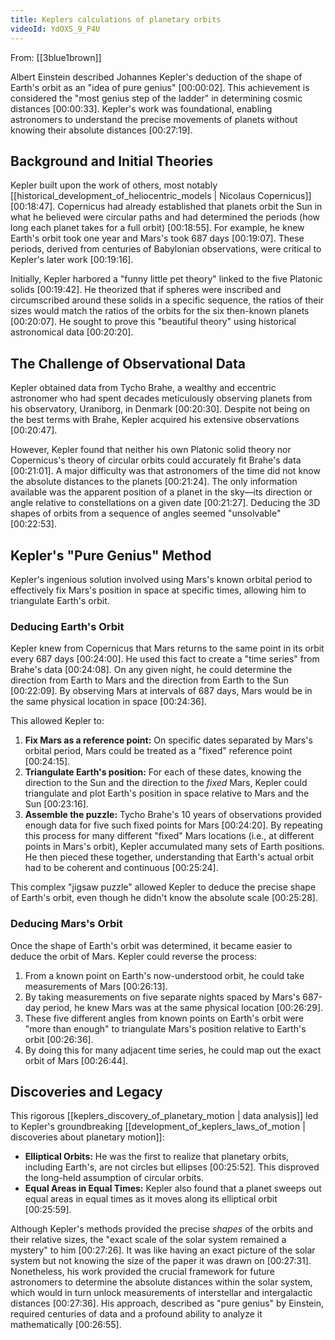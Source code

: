 ```yaml
---
title: Keplers calculations of planetary orbits
videoId: YdOXS_9_P4U
---
```


From: [[3blue1brown]] <br/> 

Albert Einstein described Johannes Kepler's deduction of the shape of Earth's orbit as an "idea of pure genius" <a class="yt-timestamp" data-t="00:00:02">[00:00:02]</a>. This achievement is considered the "most genius step of the ladder" in determining cosmic distances <a class="yt-timestamp" data-t="00:00:33">[00:00:33]</a>. Kepler's work was foundational, enabling astronomers to understand the precise movements of planets without knowing their absolute distances <a class="yt-timestamp" data-t="00:27:19">[00:27:19]</a>.

## Background and Initial Theories

Kepler built upon the work of others, most notably [[historical_development_of_heliocentric_models | Nicolaus Copernicus]] <a class="yt-timestamp" data-t="00:18:47">[00:18:47]</a>. Copernicus had already established that planets orbit the Sun in what he believed were circular paths and had determined the periods (how long each planet takes for a full orbit) <a class="yt-timestamp" data-t="00:18:55">[00:18:55]</a>. For example, he knew Earth's orbit took one year and Mars's took 687 days <a class="yt-timestamp" data-t="00:19:07">[00:19:07]</a>. These periods, derived from centuries of Babylonian observations, were critical to Kepler's later work <a class="yt-timestamp" data-t="00:19:16">[00:19:16]</a>.

Initially, Kepler harbored a "funny little pet theory" linked to the five Platonic solids <a class="yt-timestamp" data-t="00:19:42">[00:19:42]</a>. He theorized that if spheres were inscribed and circumscribed around these solids in a specific sequence, the ratios of their sizes would match the ratios of the orbits for the six then-known planets <a class="yt-timestamp" data-t="00:20:07">[00:20:07]</a>. He sought to prove this "beautiful theory" using historical astronomical data <a class="yt-timestamp" data-t="00:20:20">[00:20:20]</a>.

## The Challenge of Observational Data

Kepler obtained data from Tycho Brahe, a wealthy and eccentric astronomer who had spent decades meticulously observing planets from his observatory, Uraniborg, in Denmark <a class="yt-timestamp" data-t="00:20:30">[00:20:30]</a>. Despite not being on the best terms with Brahe, Kepler acquired his extensive observations <a class="yt-timestamp" data-t="00:20:47">[00:20:47]</a>.

However, Kepler found that neither his own Platonic solid theory nor Copernicus's theory of circular orbits could accurately fit Brahe's data <a class="yt-timestamp" data-t="00:21:01">[00:21:01]</a>. A major difficulty was that astronomers of the time did not know the absolute distances to the planets <a class="yt-timestamp" data-t="00:21:24">[00:21:24]</a>. The only information available was the apparent position of a planet in the sky—its direction or angle relative to constellations on a given date <a class="yt-timestamp" data-t="00:21:27">[00:21:27]</a>. Deducing the 3D shapes of orbits from a sequence of angles seemed "unsolvable" <a class="yt-timestamp" data-t="00:22:53">[00:22:53]</a>.

## Kepler's "Pure Genius" Method

Kepler's ingenious solution involved using Mars's known orbital period to effectively fix Mars's position in space at specific times, allowing him to triangulate Earth's orbit.

### Deducing Earth's Orbit

Kepler knew from Copernicus that Mars returns to the same point in its orbit every 687 days <a class="yt-timestamp" data-t="00:24:00">[00:24:00]</a>. He used this fact to create a "time series" from Brahe's data <a class="yt-timestamp" data-t="00:24:08">[00:24:08]</a>. On any given night, he could determine the direction from Earth to Mars and the direction from Earth to the Sun <a class="yt-timestamp" data-t="00:22:09">[00:22:09]</a>. By observing Mars at intervals of 687 days, Mars would be in the same physical location in space <a class="yt-timestamp" data-t="00:24:36">[00:24:36]</a>.

This allowed Kepler to:
1.  **Fix Mars as a reference point:** On specific dates separated by Mars's orbital period, Mars could be treated as a "fixed" reference point <a class="yt-timestamp" data-t="00:24:15">[00:24:15]</a>.
2.  **Triangulate Earth's position:** For each of these dates, knowing the direction to the Sun and the direction to the *fixed* Mars, Kepler could triangulate and plot Earth's position in space relative to Mars and the Sun <a class="yt-timestamp" data-t="00:23:16">[00:23:16]</a>.
3.  **Assemble the puzzle:** Tycho Brahe's 10 years of observations provided enough data for five such fixed points for Mars <a class="yt-timestamp" data-t="00:24:20">[00:24:20]</a>. By repeating this process for many different "fixed" Mars locations (i.e., at different points in Mars's orbit), Kepler accumulated many sets of Earth positions. He then pieced these together, understanding that Earth's actual orbit had to be coherent and continuous <a class="yt-timestamp" data-t="00:25:24">[00:25:24]</a>.

This complex "jigsaw puzzle" allowed Kepler to deduce the precise shape of Earth's orbit, even though he didn't know the absolute scale <a class="yt-timestamp" data-t="00:25:28">[00:25:28]</a>.

### Deducing Mars's Orbit

Once the shape of Earth's orbit was determined, it became easier to deduce the orbit of Mars. Kepler could reverse the process:
1.  From a known point on Earth's now-understood orbit, he could take measurements of Mars <a class="yt-timestamp" data-t="00:26:13">[00:26:13]</a>.
2.  By taking measurements on five separate nights spaced by Mars's 687-day period, he knew Mars was at the same physical location <a class="yt-timestamp" data-t="00:26:29">[00:26:29]</a>.
3.  These five different angles from known points on Earth's orbit were "more than enough" to triangulate Mars's position relative to Earth's orbit <a class="yt-timestamp" data-t="00:26:36">[00:26:36]</a>.
4.  By doing this for many adjacent time series, he could map out the exact orbit of Mars <a class="yt-timestamp" data-t="00:26:44">[00:26:44]</a>.

## Discoveries and Legacy

This rigorous [[keplers_discovery_of_planetary_motion | data analysis]] led to Kepler's groundbreaking [[development_of_keplers_laws_of_motion | discoveries about planetary motion]]:
*   **Elliptical Orbits:** He was the first to realize that planetary orbits, including Earth's, are not circles but ellipses <a class="yt-timestamp" data-t="00:25:52">[00:25:52]</a>. This disproved the long-held assumption of circular orbits.
*   **Equal Areas in Equal Times:** Kepler also found that a planet sweeps out equal areas in equal times as it moves along its elliptical orbit <a class="yt-timestamp" data-t="00:25:59">[00:25:59]</a>.

Although Kepler's methods provided the precise *shapes* of the orbits and their relative sizes, the "exact scale of the solar system remained a mystery" to him <a class="yt-timestamp" data-t="00:27:26">[00:27:26]</a>. It was like having an exact picture of the solar system but not knowing the size of the paper it was drawn on <a class="yt-timestamp" data-t="00:27:31">[00:27:31]</a>. Nonetheless, his work provided the crucial framework for future astronomers to determine the absolute distances within the solar system, which would in turn unlock measurements of interstellar and intergalactic distances <a class="yt-timestamp" data-t="00:27:36">[00:27:36]</a>. His approach, described as "pure genius" by Einstein, required centuries of data and a profound ability to analyze it mathematically <a class="yt-timestamp" data-t="00:26:55">[00:26:55]</a>.